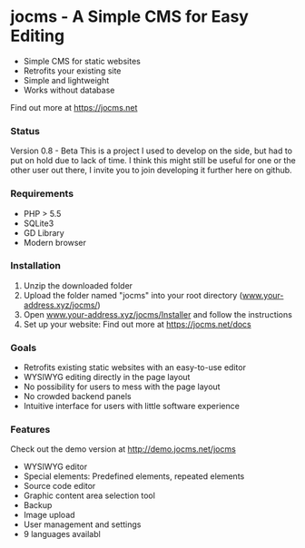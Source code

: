 # jocms - A Simple CMS for Easy Editing

- Simple CMS for static websites
- Retrofits your existing site
- Simple and lightweight
- Works without database

Find out more at https://jocms.net

### Status
Version 0.8 - Beta
This is a project I used to develop on the side, but had to put on hold due to lack of time. I think this might still be useful for one or the other user out there, I invite you to join developing it further here on github.

### Requirements
- PHP > 5.5
- SQLite3
- GD Library
- Modern browser

### Installation
1. Unzip the downloaded folder
2. Upload the folder named "jocms" into your root directory (www.your-address.xyz/jocms/)
3. Open www.your-address.xyz/jocms/Installer and follow the instructions
4. Set up your website: Find out more at https://jocms.net/docs

### Goals
- Retrofits existing static websites with an easy-to-use editor
- WYSIWYG editing directly in the page layout
- No possibility for users to mess with the page layout
- No crowded backend panels
- Intuitive interface for users with little software experience

### Features
Check out the demo version at http://demo.jocms.net/jocms

- WYSIWYG editor
- Special elements: Predefined elements, repeated elements
- Source code editor
- Graphic content area selection tool
- Backup
- Image upload
- User management and settings
- 9 languages availabl

